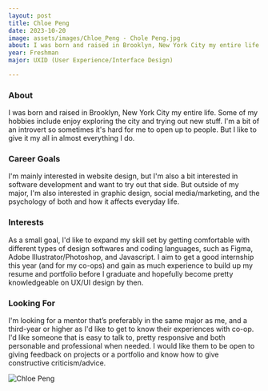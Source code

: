 ```yaml
---
layout: post
title: Chloe Peng 
date: 2023-10-20
image: assets/images/Chloe_Peng - Chole Peng.jpg
about: I was born and raised in Brooklyn, New York City my entire life. Some of my hobbies include enjoy exploring the city and trying out new stuff. I'm a bit of an introvert so sometimes it's hard for me to open up to people. But I like to give it my all in almost everything I do.
year: Freshman
major: UXID (User Experience/Interface Design)

---
```


### About

I was born and raised in Brooklyn, New York City my entire life. Some of my hobbies include enjoy exploring the city and trying out new stuff. I'm a bit of an introvert so sometimes it's hard for me to open up to people. But I like to give it my all in almost everything I do.

### Career Goals

I'm mainly interested in website design, but I'm also a bit interested in software development and want to try out that side. But outside of my major, I'm also interested in graphic design, social media/marketing, and the psychology of both and how it affects everyday life. 

### Interests

As a small goal, I'd like to expand my skill set by getting comfortable with different types of design softwares and coding languages, such as Figma, Adobe Illustrator/Photoshop, and Javascript. I aim to get a good internship this year (and for my co-ops) and gain as much experience to build up my resume and portfolio before I graduate and hopefully become pretty knowledgeable on UX/UI design by then. 

### Looking For

I'm looking for a mentor that’s preferably in the same major as me, and a third-year or higher as I'd like to get to know their experiences with co-op. I'd like someone that is easy to talk to, pretty responsive and both personable and professional when needed. I would like them to be open to giving feedback on projects or a portfolio and know how to give constructive criticism/advice. 

<div class="text-center my-5">
    <img src="https://sase-drexel.github.io/mentorship-2023/assets/images/Chloe_Peng - Chole Peng.jpg" alt="Chloe Peng" class="rounded post-img" />
</div>
